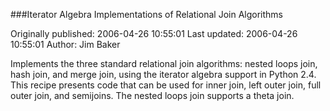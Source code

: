 ###Iterator Algebra Implementations of Relational Join Algorithms

Originally published: 2006-04-26 10:55:01
Last updated: 2006-04-26 10:55:01
Author: Jim Baker

Implements the three standard relational join algorithms: nested loops join, hash join, and merge join, using the iterator algebra support in Python 2.4. This recipe presents code that can be used for inner join, left outer join, full outer join, and semijoins. The nested loops join supports a theta join.